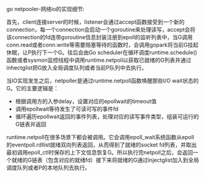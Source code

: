 go netpooler-网络io的实现细节:

首先，client连接server的时候，listener会通过accept函数接受到一个新的connection，每一个connection会启动一个goroutine来处理读写，accept会将该connection的fd连带goroutine信息封装注册到epoll的监听列表中，当G调用conn.read或者conn.write等需要阻塞等待的函数时，会调用gopark将当前G挂起休眠，让P执行下一个G。往后会由Go scheduler在循环调度runtime.schedule()函数或者sysmon监控线程中调用runtime.netpoll以获取已就绪的G列表并通过inhectglist把G放入全局调度队列或者当前P队列中去执行。

当IO实现发生之后，netpoller是通过runtime.netpoll函数唤醒那些I/O wait状态的G。它的主要逻辑是：

- 根据调用方的入参delay，设置对应的epollwait的timeout值
- 调用epollwait等待发生了可读可写的事件fd
- 循环遍历epollwait返回的事件列表，处理对应的读写事件类型，组装可运行的G链表并返回

runtime.netpoll在很多场景下都会被调用。它会调用epoll_wait系统函数从epoll的eventpoll.rdllist就绪双向列表返回，从而得到了就绪的socket fd列表，并取出最初调用epoll_ctl时保存的上下文信息恢复G。所以执行完netpoll之后，会返回一个就绪的G链表（包含对应的就绪fd）接下来将就绪的G通过injectglist加入到全局调度队列或者P的本地队列去执行。